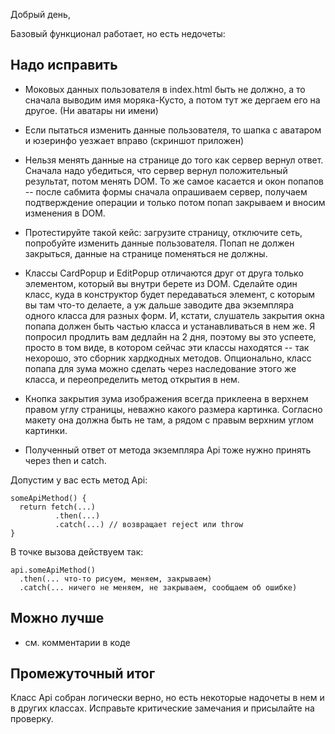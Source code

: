Добрый день,

Базовый функционал работает, но есть недочеты:

## Надо исправить
- Моковых данных пользователя в index.html быть не должно, а то сначала выводим имя моряка-Кусто, а потом тут же дергаем его на другое. (Ни аватары ни имени)

- Если пытаться изменить данные пользователя, то шапка с аватаром и юзеринфо уезжает вправо (скриншот приложен)

- Нельзя менять данные на странице до того как сервер вернул ответ. Сначала надо убедиться, что сервер вернул положительный результат, потом менять DOM.
 То же самое касается и окон попапов -- после сабмита формы сначала опрашиваем сервер, 
 получаем подтверждение операции и только потом попап закрываем и вносим изменения в DOM.

- Протестируйте такой кейс: загрузите страницу, отключите сеть, попробуйте изменить данные пользователя. Попап не должен закрыться, 
данные на странице поменяться не должны.

- Классы CardPopup и EditPopup отличаются друг от друга только элементом, который вы внутри берете из DOM. Сделайте один класс, 
куда в конструктор будет передаваться элемент, с которым вы там что-то делаете, а уж дальше заводите два экземпляра одного класса для разных форм. 
И, кстати, слушатель закрытия окна попапа должен быть частью класса и устанавливаться в нем же. Я попросил продлить вам дедлайн на 2 дня, 
поэтому вы это успеете, просто в том виде, в котором сейчас эти классы находятся -- так нехорошо, это сборник хардкодных методов. 
Опционально, класс попапа для зума можно сделать через наследование этого же класса, и переопределить метод открытия в нем.

- Кнопка закрытия зума изображения всегда приклеена в верхнем правом углу страницы, неважно какого размера картинка. 
Согласно макету она должна быть не там, а рядом с правым верхним углом картинки.

- Полученный ответ от метода экземпляра Api тоже нужно принять через then и catch.

Допустим у вас есть метод Api:
~~~
someApiMethod() {
  return fetch(...)
          .then(...)
          .catch(...) // возвращает reject или throw
}
~~~
В точке вызова действуем так:
~~~
api.someApiMethod()
  .then(... что-то рисуем, меняем, закрываем)
  .catch(... ничего не меняем, не закрываем, сообщаем об ошибке)
~~~

## Можно лучше
- см. комментарии в коде

## Промежуточный итог
Класс Api собран логически верно, но есть некоторые надочеты в нем и в других классах. Исправьте критические замечания и присылайте на проверку.
